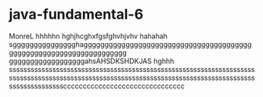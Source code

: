 # java-fundamental-6
MonreL hhhhhn hghjhcghxfgsfghvhjvhv 
hahahah sggggggggggggggghagggggggggggggggggggggggggggggggggggggggggggggggggggggggggggggggggggg
ggggggggggggggggggahsAHSDKSHDKJAS hghhh
sssssssssssssssssssssssssssssssssssssssssssssssssssssssssssssssssssssssssssssssssssssssssssssssssssssssssssssssssssssssssssssssssssssssssssssssssssssssccccccccccccccccccccccccccccccc
